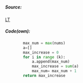 
##### Source:
[LT](https://leetcode.com/problems/maximum-sum-with-exactly-k-elements/)

##### Code(own):

```python
        max_num = max(nums)
        a=[]
        max_increase = 0
        for i in range (k):
            a.append(max_num)
            max_increase = sum(a)
            max_num= max_num + 1
        return max_increase
```

